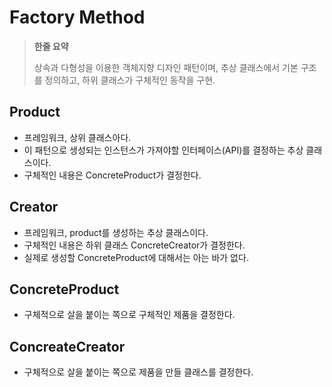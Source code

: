 # Factory Method

> **한줄 요약**
>
> 상속과 다형성을 이용한 객체지향 디자인 패턴이며,
> 추상 클래스에서 기본 구조를 정의하고, 하위 클래스가 구체적인 동작을 구현.

## Product

- 프레임워크, 상위 클래스아다.
- 이 패턴으로 생성되는 인스턴스가 가져야할 인터페이스(API)를 결정하는 추상 클래스이다.
- 구체적인 내용은 ConcreteProduct가 결정한다.

## Creator

- 프레임워크, product를 생성하는 추상 클래스이다.
- 구체적인 내용은 하위 클래스 ConcreteCreator가 결정한다.
- 실제로 생성할 ConcreteProduct에 대해서는 아는 바가 없다.

## ConcreteProduct

- 구체적으로 살을 붙이는 쪽으로 구체적인 제품을 결정한다.

## ConcreateCreator

- 구체적으로 살을 붙이는 쪽으로 제품을 만들 클래스를 결정한다.
